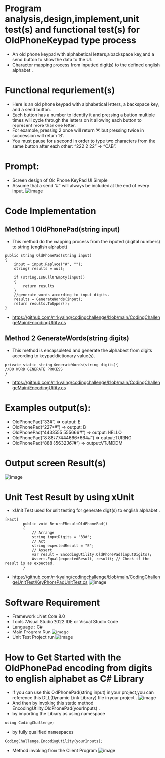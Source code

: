 # Program analysis,design,implement,unit test(s) and functional test(s) for OldPhoneKeypad type process
- An old phone keypad with alphabetical letters,a backspace key,and a send button to show the data to the UI.
- Charactor mapping process  from inputted digit(s) to the defined english alphabet .
# Functional requriement(s) 
- Here is an old phone keypad with alphabetical letters, a backspace key, and a send button.
- Each button has a number to identify it and pressing a button multiple times will cycle through the letters on it allowing each button to represent more than one letter.
- For example, pressing 2 once will return ‘A’ but pressing twice in succession will return ‘B’.
- You must pause for a second in order to type two characters from the same button after each other: “222 2 22” -> “CAB”.
# Prompt:
- Screen design of Old Phone KeyPad UI Simple
- Assume that a send “#” will always be included at the end of every input.
 ![image](https://github.com/mrkyaing/codingchallenge/assets/9696016/36dcdeb4-7f2a-429f-a23e-185279db5a14)

# Code Implementation  
## Method 1 **OldPhonePad(string input)**
- This method do the mapping process from the inputed (digital numbers)  to string (english alphabet)
```
public string OldPhonePad(string input)
{
    input = input.Replace("#", "");
    string? results = null;

    if (string.IsNullOrEmpty(input))
    {
        return results;
    }
    //generate words according to input digits.
    results = GenerateWords(input);
    return results.ToUpper();
}
```
- https://github.com/mrkyaing/codingchallenge/blob/main/CodingChallengeMain/EncodingUtility.cs
## Method 2 **GenerateWords(string digits)**
- This method is encapsuleted and generate the alphabest from digits according to keypad dictionary value(s). 
```
private static string GenerateWords(string digits){
//DO WORD GENERATE PROCESS 
}
```
- https://github.com/mrkyaing/codingchallenge/blob/main/CodingChallengeMain/EncodingUtility.cs
# Examples output(s):
- OldPhonePad(“33#”) => output: E
- OldPhonePad(“227*#”) => output: B
- OldPhonePad(“4433555 555666#”) => output: HELLO
- OldPhonePad(“8 88777444666*664#”) => output:TURING
- OldPhonePad(“888 85632*361*#”) => output:VTJMDDM
# Output screen Result(s)
![image](https://github.com/mrkyaing/codingchallenge/assets/9696016/e29eeea5-bcba-4dad-bbdb-cf9374046ad3)

# Unit Test Result by using xUnit 
- xUnit Test used for unit testing for generate digit(s) to english alphabet .
```
[Fact]
        public void ReturnEResultOldPhonePad()
        {
            // Arrange
            string inputDigits = "33#";
            // Act
            string expectedResult = "E";
            // Assert
            var result = EncodingUtility.OldPhonePad(inputDigits);
            Assert.Equal(expectedResult, result); // Check if the result is as expected.
        }
```
- https://github.com/mrkyaing/codingchallenge/blob/main/CodingChallengeUnitTest/KeyPhonePadUnitTest.cs
![image](https://github.com/mrkyaing/codingchallenge/assets/9696016/3dca1a94-7943-4569-a3c9-0e025882dd60)

# Software Requirement
- Framework :.Net Core 8.0
- Tools     :Visual Studio 2022 IDE or Visual Studio Code
- Language  : C#
- Main Program Run
![image](https://github.com/mrkyaing/codingchallenge/assets/9696016/bd695e33-64e9-4d73-846a-d3ac4aca4cf8)
- Unit Test Project run
![image](https://github.com/mrkyaing/codingchallenge/assets/9696016/fa46882e-6cec-4276-83ee-b9ef6df3e72b)

# How to Get Started with the OldPhonePad encoding from digits to english alphabet  as C# Library 
- If you can use this OldPhonePad(string input) in your project,you can reference this DLL(Dynamic Link Library) file in your project .
![image](https://github.com/mrkyaing/codingchallenge/assets/9696016/8cfba5be-06d2-4b7e-a0bc-4694e4ed32fd)
- And then by invoking  this static method EncodingUtility.OldPhonePad(yourInputs) .
- by importing the Library as using namespace
```
using CodingChallenge;
```
- by fully qualified namespaces 
```
CodingChallenge.EncodingUtility(yourInputs);
```
- Method invoking from the Client Program 
![image](https://github.com/mrkyaing/codingchallenge/assets/9696016/be95820e-0163-4d6b-a0db-978a207b37cf)








